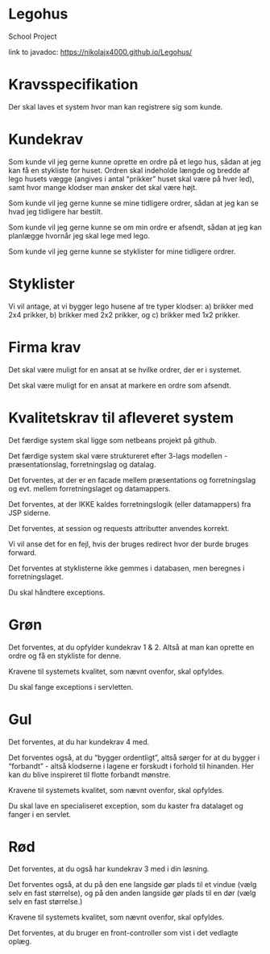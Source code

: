 # Legohus
School Project

link to javadoc: https://nikolajx4000.github.io/Legohus/

# Kravsspecifikation

Der skal laves et system hvor man kan registrere sig som kunde.

# Kundekrav

Som kunde vil jeg gerne kunne oprette en ordre på et lego hus, sådan at jeg kan få en stykliste for huset. Ordren skal indeholde længde og bredde af lego husets vægge (angives i antal “prikker” huset skal være på hver led), samt hvor mange klodser man ønsker det skal være højt.

Som kunde vil jeg gerne kunne se mine tidligere ordrer, sådan at jeg kan se hvad jeg tidligere har bestilt.

Som kunde vil jeg gerne kunne se om min ordre er afsendt, sådan at jeg kan planlægge hvornår jeg skal lege med lego.

Som kunde vil jeg gerne kunne se styklister for mine tidligere ordrer.

# Styklister

Vi vil antage, at vi bygger lego husene af tre typer klodser: a) brikker med 2x4 prikker, b) brikker med 2x2 prikker, og c) brikker med 1x2 prikker.

# Firma krav

Det skal være muligt for en ansat at se hvilke ordrer, der er i systemet.

Det skal være muligt for en ansat at markere en ordre som afsendt.

# Kvalitetskrav til afleveret system

Det færdige system skal ligge som netbeans projekt på github.

Det færdige system skal være struktureret efter 3-lags modellen - præsentationslag, forretningslag og datalag.

Det forventes, at der er en facade mellem præsentations og forretningslag og evt. mellem forretningslaget og datamappers.

Det forventes, at der IKKE kaldes forretningslogik (eller datamappers) fra JSP siderne.

Det forventes, at session og requests attributter anvendes korrekt.

Vi vil anse det for en fejl, hvis der bruges redirect hvor der burde bruges forward.

Det forventes at styklisterne ikke gemmes i databasen, men beregnes i forretningslaget.

Du skal håndtere exceptions.

# Grøn

Det forventes, at du opfylder kundekrav 1 & 2. Altså at man kan oprette en ordre og få en stykliste for denne.

Kravene til systemets kvalitet, som nævnt ovenfor, skal opfyldes.

Du skal fange exceptions i servletten.

# Gul

Det forventes, at du har kundekrav 4 med.

Det forventes også, at du “bygger ordentligt”, altså sørger for at du bygger i “forbandt” - altså klodserne i lagene er forskudt i  forhold til hinanden. Her kan du blive inspireret til flotte forbandt mønstre.

Kravene til systemets kvalitet, som nævnt ovenfor, skal opfyldes.

Du skal lave en specialiseret exception, som du kaster fra datalaget og fanger i en servlet.

# Rød

Det forventes, at du også har kundekrav 3 med i din løsning.

Det forventes også, at du på den ene langside gør plads til et vindue (vælg selv en fast størrelse), og på den anden langside gør plads til en dør (vælg selv en fast størrelse.)

Kravene til systemets kvalitet, som nævnt ovenfor, skal opfyldes.

Det forventes, at du bruger en front-controller som vist i det vedlagte oplæg.
